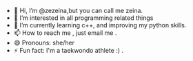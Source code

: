 - 👋 Hi, I’m @zezeina,but you can call me zeina.
- 👀 I’m interested in all programming related things
- 🌱 I’m currently learning c++, and improving my python skills.
- 📫 How to reach me , just email me .
- 😄 Pronouns: she/her
- ⚡ Fun fact: I'm a taekwondo athlete :) .

<!---
zezeina/zezeina is a ✨ special ✨ repository because its `README.md` (this file) appears on your GitHub profile.
You can click the Preview link to take a look at your changes.
--->
